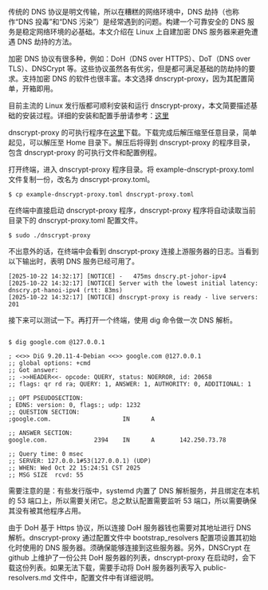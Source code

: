 传统的 DNS 协议是明文传输，所以在糟糕的网络环境中，DNS 劫持（也称作“DNS 投毒”和“DNS 污染”）是经常遇到的问题。构建一个可靠安全的 DNS 服务是稳定网络环境的必基础。本文介绍在 Linux 上自建加密 DNS 服务器来避免遭遇 DNS 劫持的方法。

加密 DNS 协议有很多种，例如：DoH（DNS over HTTPS）、DoT（DNS over TLS）、DNSCrypt 等。这些协议虽然各有优劣，但是都可满足基础的防劫持的要求。支持加密 DNS 的软件也很丰富。本文选择 dnscrypt-proxy，因为其配置简单，开箱即用。

目前主流的 Linux 发行版都可顺利安装和运行 dnscrypt-proxy，本文简要描述基础的安装过程。详细的安装和配置手册请参考：[这里](https://github.com/DNSCrypt/dnscrypt-proxy/wiki)

dnscrypt-proxy 的可执行程序在[这里](https://github.com/DNSCrypt/dnscrypt-proxy/releases)下载。下载完成后解压缩至任意目录，简单起见，可以解压至 Home 目录下。解压后将得到 dnscrypt-proxy 的程序目录，包含 dnscrypt-proxy 的可执行文件和配置例程。

打开终端，进入 dnscrypt-proxy 程序目录。将 example-dnscrypt-proxy.toml 文件复制一份，改名为 dnscrypt-proxy.toml。

```
$ cp example-dnscrypt-proxy.toml dnscrypt-proxy.toml
```

在终端中直接启动 dnscrypt-proxy 程序，dnscrypt-proxy 程序将自动读取当前目录下的 dnscrypt-proxy.toml 配置文件。

```
$ sudo ./dnscrypt-proxy
```

不出意外的话，在终端中会看到 dnscrypt-proxy 连接上游服务器的日志。当看到以下输出时，表明 DNS 服务已经可用了。

```
[2025-10-22 14:32:17] [NOTICE] -   475ms dnscry.pt-johor-ipv4
[2025-10-22 14:32:17] [NOTICE] Server with the lowest initial latency: dnscry.pt-hanoi-ipv4 (rtt: 83ms)
[2025-10-22 14:32:17] [NOTICE] dnscrypt-proxy is ready - live servers: 201
```

接下来可以测试一下。再打开一个终端，使用 dig 命令做一次 DNS 解析。

```

$ dig google.com @127.0.0.1

; <<>> DiG 9.20.11-4-Debian <<>> google.com @127.0.0.1
;; global options: +cmd
;; Got answer:
;; ->>HEADER<<- opcode: QUERY, status: NOERROR, id: 20658
;; flags: qr rd ra; QUERY: 1, ANSWER: 1, AUTHORITY: 0, ADDITIONAL: 1

;; OPT PSEUDOSECTION:
; EDNS: version: 0, flags:; udp: 1232
;; QUESTION SECTION:
;google.com.                    IN      A

;; ANSWER SECTION:
google.com.             2394    IN      A       142.250.73.78

;; Query time: 0 msec
;; SERVER: 127.0.0.1#53(127.0.0.1) (UDP)
;; WHEN: Wed Oct 22 15:24:51 CST 2025
;; MSG SIZE  rcvd: 55
```

需要注意的是：有些发行版中，systemd 内置了 DNS 解析服务，并且绑定在本机的 53 端口上，所以需要关闭它。总之默认配置需要监听 53 端口，所以需要确保其没有被其他程序占用。

由于 DoH 基于 Https 协议，所以连接 DoH 服务器钱也需要对其地址进行 DNS 解析。dnscrypt-proxy 通过配置文件中 bootstrap_resolvers 配置项设置其初始化时使用的 DNS 服务器。须确保能够连接到这些服务器。另外，DNSCrypt 在 github 上维护了一份公共 DoH 服务器的列表，dnscrypt-proxy 在启动时，会下载这份列表。如果无法下载，需要手动将 DoH 服务器列表写入 public-resolvers.md 文件中，配置文件中有详细说明。

